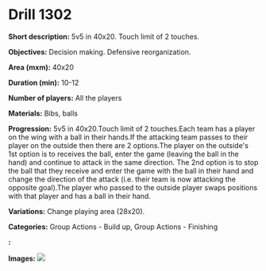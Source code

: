 # Drill 1302

**Short description:**
5v5 in 40x20. Touch limit of 2 touches.

**Objectives:**
Decision making. Defensive reorganization.

**Area (mxm):**
40x20

**Duration (min):**
10-12

**Number of players:**
All the players

**Materials:**
Bibs, balls

**Progression:**
5v5 in 40x20.Touch limit of 2 touches.Each team has a player on the wing with a ball in their hands.If the attacking team passes to their player on the outside then there are 2 options.The player on the outside's 1st option is to receives the ball, enter the game (leaving the ball in the hand) and continue to attack in the same direction. The 2nd option is to stop the ball that they receive and enter the game with the ball in their hand and change the direction of the attack (i.e. their team is now attacking the opposite goal).The player who passed to the outside player swaps positions with that player and has a ball in their hand.

**Variations:**
Change playing area (28x20).

**Categories:**
Group Actions - Build up, Group Actions - Finishing

**:**


**Images:**
![](https://www.coachingfutsal.com/\images\51e9f096-a1ee-4599-829e-1842d19733a4_113.png)

